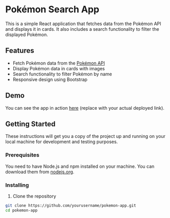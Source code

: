# Pokémon Search App

This is a simple React application that fetches data from the Pokémon API and displays it in cards. It also includes a search functionality to filter the displayed Pokémon.

## Features

- Fetch Pokémon data from the [Pokémon API](https://pokeapi.co/api/v2/pokemon)
- Display Pokémon data in cards with images
- Search functionality to filter Pokémon by name
- Responsive design using Bootstrap

## Demo

You can see the app in action [here](https://yourusername.github.io/pokemon-app) (replace with your actual deployed link).

## Getting Started

These instructions will get you a copy of the project up and running on your local machine for development and testing purposes.

### Prerequisites

You need to have Node.js and npm installed on your machine. You can download them from [nodejs.org](https://nodejs.org/).

### Installing

1. Clone the repository

```sh
git clone https://github.com/yourusername/pokemon-app.git
cd pokemon-app
